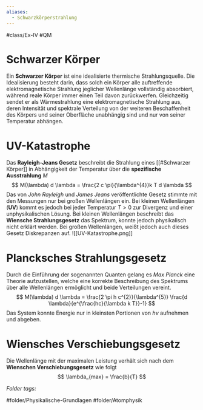 ```yaml
---
aliases:
  - Schwarzkörperstrahlung
---
```


#class/Ex-IV #QM 

# Schwarzer Körper
Ein **Schwarzer Körper** ist eine idealisierte thermische Strahlungsquelle. Die Idealisierung besteht darin, dass solch ein Körper alle auftreffende elektromagnetische Strahlung jeglicher Wellenlänge vollständig absorbiert, während reale Körper immer einen Teil davon zurückwerfen. Gleichzeitig sendet er als Wärmestrahlung eine elektromagnetische Strahlung aus, deren Intensität und spektrale Verteilung von der weiteren Beschaffenheit des Körpers und seiner Oberfläche unabhängig sind und nur von seiner Temperatur abhängen. 


# UV-Katastrophe
Das **Rayleigh-Jeans Gesetz** beschreibt die Strahlung eines [[#Schwarzer Körper]] in Abhängigkeit der Temperatur über die **spezifische Ausstrahlung** $M$
$$
M(\lambda) d \lambda = \frac{2 c \pi}{\lambda^{4}}k T d \lambda
$$
Das von *John Rayleigh* und *James Jeans* veröffentlichte Gesetz stimmte mit den Messungen nur bei großen Wellenlängen ein. Bei kleinen Wellenlängen (**UV**) kommt es jedoch bei jeder Temperatur $T > 0$ zur Divergenz und einer unphysikalischen Lösung.
Bei kleinen Wellenlängen beschreibt das **Wiensche Strahlungsgesetz** das Spektrum, konnte jedoch physikalisch nicht erklärt werden. Bei großen Wellenlängen, weißt jedoch auch dieses Gesetz Diskrepanzen auf.
![[UV-Katastrophe.png]]
# Plancksches Strahlungsgesetz
Durch die Einführung der sogenannten Quanten gelang es *Max Planck* eine Theorie aufzustellen, welche eine korrekte Beschreibung des Spektrums über alle Wellenlängen ermöglicht und beide Verteilungen vereint.
$$
M(\lambda) d \lambda = \frac{2 \pi h c^{2}}{\lambda^{5}} \frac{d \lambda}{e^{\frac{hc}{\lambda k T}}-1}
$$
Das System konnte Energie nur in kleinsten Portionen von $h \nu$ aufnehmen und abgeben.

# Wiensches Verschiebungsgesetz
Die Wellenlänge mit der maximalen Leistung verhält sich nach dem **Wienschen Verschiebungsgesetz** wie folgt
$$
\lambda_{max} = \frac{b}{T}
$$

 *Folder tags:*

#folder/Physikalische-Grundlagen #folder/Atomphysik
